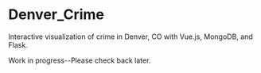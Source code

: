 # Denver_Crime
Interactive visualization of crime in Denver, CO with Vue.js, MongoDB, and Flask.

Work in progress--Please check back later.
